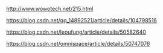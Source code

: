 http://www.wowotech.net/215.html

https://blog.csdn.net/qq_14892521/article/details/104798516

https://blog.csdn.net/leoufung/article/details/50582640

https://blog.csdn.net/omnispace/article/details/50747076